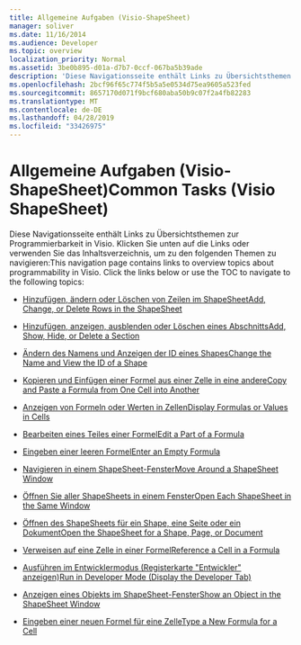 ```yaml
---
title: Allgemeine Aufgaben (Visio-ShapeSheet)
manager: soliver
ms.date: 11/16/2014
ms.audience: Developer
ms.topic: overview
localization_priority: Normal
ms.assetid: 3be0b895-d01a-d7b7-0ccf-067ba5b39ade
description: 'Diese Navigationsseite enthält Links zu Übersichtsthemen zur Programmierbarkeit in Visio. Klicken Sie unten auf die Links oder verwenden Sie das Inhaltsverzeichnis, um zu den folgenden Themen zu navigieren:'
ms.openlocfilehash: 2bcf96f65c774f5b5a5e0534d75ea9605a523fed
ms.sourcegitcommit: 8657170d071f9bcf680aba50b9c07f2a4fb82283
ms.translationtype: MT
ms.contentlocale: de-DE
ms.lasthandoff: 04/28/2019
ms.locfileid: "33426975"
---
```

# <a name="common-tasks-visio-shapesheet"></a><span data-ttu-id="ed58e-104">Allgemeine Aufgaben (Visio-ShapeSheet)</span><span class="sxs-lookup"><span data-stu-id="ed58e-104">Common Tasks (Visio ShapeSheet)</span></span>

<span data-ttu-id="ed58e-p102">Diese Navigationsseite enthält Links zu Übersichtsthemen zur Programmierbarkeit in Visio. Klicken Sie unten auf die Links oder verwenden Sie das Inhaltsverzeichnis, um zu den folgenden Themen zu navigieren:</span><span class="sxs-lookup"><span data-stu-id="ed58e-p102">This navigation page contains links to overview topics about programmability in Visio. Click the links below or use the TOC to navigate to the following topics:</span></span>
  
- [<span data-ttu-id="ed58e-107">Hinzufügen, ändern oder Löschen von Zeilen im ShapeSheet</span><span class="sxs-lookup"><span data-stu-id="ed58e-107">Add, Change, or Delete Rows in the ShapeSheet</span></span>](add-change-or-delete-rows-in-the-shapesheet.md)
    
- [<span data-ttu-id="ed58e-108">Hinzufügen, anzeigen, ausblenden oder Löschen eines Abschnitts</span><span class="sxs-lookup"><span data-stu-id="ed58e-108">Add, Show, Hide, or Delete a Section</span></span>](add-show-hide-or-delete-a-section.md)
    
- [<span data-ttu-id="ed58e-109">Ändern des Namens und Anzeigen der ID eines Shapes</span><span class="sxs-lookup"><span data-stu-id="ed58e-109">Change the Name and View the ID of a Shape</span></span>](change-the-name-and-view-the-id-of-a-shape.md)
    
- [<span data-ttu-id="ed58e-110">Kopieren und Einfügen einer Formel aus einer Zelle in eine andere</span><span class="sxs-lookup"><span data-stu-id="ed58e-110">Copy and Paste a Formula from One Cell into Another</span></span>](copy-and-paste-a-formula-from-one-cell-into-another.md)
    
- [<span data-ttu-id="ed58e-111">Anzeigen von Formeln oder Werten in Zellen</span><span class="sxs-lookup"><span data-stu-id="ed58e-111">Display Formulas or Values in Cells</span></span>](display-formulas-or-values-in-cells.md)
    
- [<span data-ttu-id="ed58e-112">Bearbeiten eines Teiles einer Formel</span><span class="sxs-lookup"><span data-stu-id="ed58e-112">Edit a Part of a Formula</span></span>](edit-a-part-of-a-formula.md)
    
- [<span data-ttu-id="ed58e-113">Eingeben einer leeren Formel</span><span class="sxs-lookup"><span data-stu-id="ed58e-113">Enter an Empty Formula</span></span>](enter-an-empty-formula.md)
    
- [<span data-ttu-id="ed58e-114">Navigieren in einem ShapeSheet-Fenster</span><span class="sxs-lookup"><span data-stu-id="ed58e-114">Move Around a ShapeSheet Window</span></span>](move-around-a-shapesheet-window.md)
    
- [<span data-ttu-id="ed58e-115">Öffnen Sie aller ShapeSheets in einem Fenster</span><span class="sxs-lookup"><span data-stu-id="ed58e-115">Open Each ShapeSheet in the Same Window</span></span>](open-each-shapesheet-in-the-same-window.md)
    
- [<span data-ttu-id="ed58e-116">Öffnen des ShapeSheets für ein Shape, eine Seite oder ein Dokument</span><span class="sxs-lookup"><span data-stu-id="ed58e-116">Open the ShapeSheet for a Shape, Page, or Document</span></span>](open-the-shapesheet-for-a-shape-page-or-document.md)
    
- [<span data-ttu-id="ed58e-117">Verweisen auf eine Zelle in einer Formel</span><span class="sxs-lookup"><span data-stu-id="ed58e-117">Reference a Cell in a Formula</span></span>](reference-a-cell-in-a-formula.md)
    
- [<span data-ttu-id="ed58e-118">Ausführen im Entwicklermodus (Registerkarte "Entwickler" anzeigen)</span><span class="sxs-lookup"><span data-stu-id="ed58e-118">Run in Developer Mode (Display the Developer Tab)</span></span>](run-in-developer-mode-display-the-developer-tab.md)
    
- [<span data-ttu-id="ed58e-119">Anzeigen eines Objekts im ShapeSheet-Fenster</span><span class="sxs-lookup"><span data-stu-id="ed58e-119">Show an Object in the ShapeSheet Window</span></span>](show-an-object-in-the-shapesheet-window.md)
    
- [<span data-ttu-id="ed58e-120">Eingeben einer neuen Formel für eine Zelle</span><span class="sxs-lookup"><span data-stu-id="ed58e-120">Type a New Formula for a Cell</span></span>](type-a-new-formula-for-a-cell.md)
    

